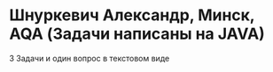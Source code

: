 # Шнуркевич Александр, Минск, AQA (Задачи написаны на JAVA)
3 Задачи и один вопрос в текстовом виде
